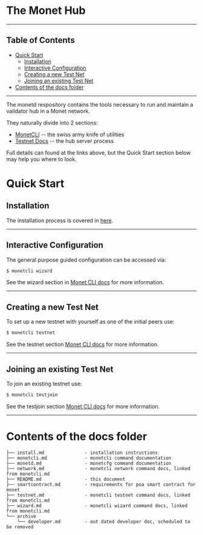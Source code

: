 # The Monet Hub

----

## Table of Contents

+ [Quick Start](#quick-start)
    + [Installation](#installation)
    + [Interactive Configuration](#interactive-configuration)
    + [Creating a new Test Net](#creating-a-new-test-net)
    + [Joining an existing Test Net](#joining-an-existing-test-net)
+ [Contents of the docs folder](#contents-of-the-docs-folder)

----

The monetd respository contains the tools necessary to run and maintain a validator hub in a Monet network. 

They naturally divide into 2 sections:
+ [MonetCLI](monetcli.md) -- the swiss army knife of utilities
+ [Testnet Docs](monetd.md) -- the hub server process

Full details can found at the links above, but the Quick Start section below may help you where to look. 

# Quick Start

## Installation
The installation process is covered in [here](install.md).

----
## Interactive Configuration
The general purpose guided configuration can be accessed via:
```bash
$ monetcli wizard
```

See the wizard section in [Monet CLI docs](monetcli.md) for more information.  

----
## Creating a new Test Net
To set up a new testnet with yourself as one of the initial peers use:
```bash
$ monetcli testnet
```

See the testnet section [Monet CLI docs](monetcli.md) for more information.  

----
## Joining an existing Test Net
To join an existing testnet use:
```bash
$ monetcli testjoin
```

See the testjoin section [Monet CLI docs](monetcli.md) for more information.  

----

# Contents of the docs folder

```
├── install.md               - installation instructions
├── monetcli.md              - monetcli command documentation
├── monetd.md                - monetcfg command documentation
├── network.md               - monetcli network command docs, linked from monetcli.md
├── README.md                - this document
├── smartcontract.md         - requirements for poa smart contract for monet
├── testnet.md               - monetcli testnet command docs, linked from monetcli.md
├── wizard.md                - monetcli wizard command docs, linked from monetcli.md
└── archive                  
    └── developer.md         - out dated developer doc, scheduled to be removed

```